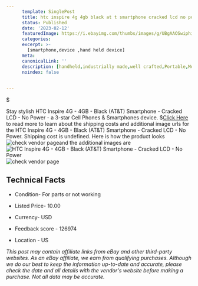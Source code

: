```yaml
---
      template: SinglePost
      title: htc inspire 4g 4gb black at t smartphone cracked lcd no power
      status: Published
      date: '2023-02-12'
      featuredImage: https://i.ebayimg.com/thumbs/images/g/UBgAAOSwiphiguBS/s-l225.jpg
      categories: 
      excerpt: >-
        [smartphone,device ,hand held device]
      meta:
      canonicalLink: ''
      description: [handheld,industrially made,well crafted,Portable,Mobile,Compact,Convenient,Lightweight,Maneuverable,Man-portable,Miniature,Carriable,Hand-held,Light,Holdable,Transportable,Mobile device,Pocket-sized,On-the-go,Wireless,Cordless,Compact size,Convenient size, smartphone,device ,hand held device]
      noindex: false
      
        
---
```

$

Stay stylish HTC Inspire 4G - 4GB - Black (AT&T) Smartphone - Cracked LCD - No Power - a 3-star Cell Phones & Smartphones device.
$[Click Here](https://www.ebay.com/itm/185427632680?hash=item2b2c592228%3Ag%3AUBgAAOSwiphiguBS&mkevt=1&mkcid=1&mkrid=711-53200-19255-0&campid=%253CePNCampaignId%253E&customid=%253CreferenceId%253E&toolid=10049) to read more to learn about the shipping costs and additional image urls for the HTC Inspire 4G - 4GB - Black (AT&T) Smartphone - Cracked LCD - No Power. Shipping cost is undefined. Here is how the product looks ![check vendor page](https://i.ebayimg.com/thumbs/images/g/UBgAAOSwiphiguBS/s-l225.jpg)and the additional images are![HTC Inspire 4G - 4GB - Black (AT&T) Smartphone - Cracked LCD - No Power](https://i.ebayimg.com/images/g/UBgAAOSwiphiguBS/s-l1600.jpg)![check vendor page](https://origin-galleryplus.ebayimg.com/ws/web/185427632680_2_0_1/225x225.jpg)



 ## Technical Facts 



     
      

 - Condition- For parts or not working 


      

 - Listed Price- 10.00 


      

 - Currency- USD 


      

 - Feedback score - 126974 


      

 - Location - US 


      
      

 *_This post may contain affiliate links from eBay and other third-party websites. As an eBay affiliate, we earn from qualifying purchases. Although we do our best to keep the information up-to-date and accurate, please check the date and all details with the vendor's website before making a purchase. Not all data may be accurate._*







